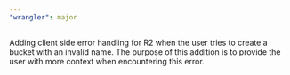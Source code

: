 ```yaml
---
"wrangler": major
---
```


Adding client side error handling for R2 when the user tries to create a bucket with an invalid name. The purpose of this addition is to provide the user with more context when encountering this error.